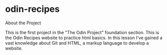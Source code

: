 # odin-recipes
About the Project 

This is the first project in the "The Odin Project" foundation section. This is the Odin Recipes website to practice html basics.
In this lesson I've gained a vast knowledge about Git and HTML, a markup language to develop a website. 